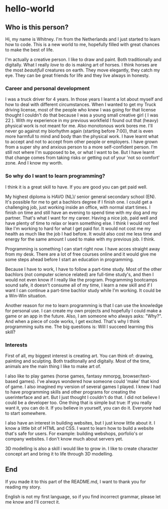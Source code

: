 # hello-world

## Who is this person?
  Hi, my name is Whitney.
  I'm from the Netherlands and I just started to learn how to code.
  This is a new world to me, hopefully filled with great chances to make the best of life.

  I'm actually a creative person. I like to draw and paint. Both traditionally and digitally.
  What I really *love* to do is making art of horses. I think horses are the most *beautifull* creatures on earth. 
  They move elegantly, they catch my eye. They can be great friends for life and  they live always in honesty.
  
### Career and personal development
  I was a truck driver for 4 years. In those years I learnt a lot about myself and how to deal with different circumstances. 
  When I wanted to get my Truck driving license, most of the people who knew I was going for that license thought I couldn't  do that because I was a young small creative girl ( I was 22 ).
  With my experience in my previous workfield I found out that (heavy) physical work is not meant for me. Also monotonous work bores me. 
  I'll never go against my biorhythm again (starting before 7:00), that is even more harmfull to mind and body than the physical work.
  I have learnt what to accept and not to accept from other people or employers. 
  I have grown from a super shy and anxious person to a more self-confident person. 
  I'm still not where I'm supposed to be, or what I want to be. But I have learnt that change comes from taking risks or getting out of your 'not so comfort' zone.
  And I know my worth.

### So why do I want to learn programming?
  I think it is a great skill to have. If you are good you can get paid well. 
  
  My highest diploma is HAVO (NL)/ senior general secondary school  (EN). It's possible for me to get a bachlors degree if I finish one.
  I could get a challenging job, just working inside an office, with normal start times. I finish on time and still have an evening to spend time with my dog and my partner.
  That's what I want for my career. Having a nice job, paid well and have plenty of time to relax or learn something else. I think I would not feel like I'm working to hard for what I get paid for.
  It would not cost me my health as much like the job I had before. It would also cost me less time and energy for the same amount I used to make with my previous job. I think.

  Programming is something I can start right now. I have acces straight away from my desk. 
  There are a lot of free courses online and it would give me some steps ahead before I start an education in programming.

  Because I have to work, I have to follow a part-time study. Most of the other bachlors (not computer science related) are full-time study's, and then I would not even know if I really like the program.
  Programming bootcamps sound safe, it doesn't consume all of my time, I learn a new skill and if I want I can continue a part-time bachlor study while I'm working. It could be a Win-Win situation.

  Another reason for me to learn programming is that I can use the knowledge for personal use. I can create my own projects and hopefully I could make a game or an app in the future.
  Also, I am someone who always asks: "Why?". And when a piece of code works, I get excited.
  That's why I think programming suits me. 
  The big questions is: Will I succeed learning this skill?

### Interests
  First of all, my biggest interest is creating art. 
  You can think of: drawing, painting and sculpting. Both traditonally and digitally.
  Most of the time, animals are the main thing I like to make art of.
  
  I also like to play games (horse games, fantasy mmorpg, browser/text-based games). I've always wondered how someone could 'make' that kind of game. I also imagined my version of several games I played.
  I knew I had to have programming skills and other programs for creating the userinterface and art. But I just thought I couldn't do that. I did not believe I could be a developer too.
  One thing that is simple but true: If you really want it, you can do it. 
  If you believe in yourself, you can do it. 
  Everyone had to start somewhere. 

  I also have an interest in building websites, but I just know little about it. I know a little bit of HTML and CSS. 
  I want to learn how to build a website that's safe for users. For example: building webshops, porfolio's or company websites. I don't know much about servers yet.

  3D modelling is also a skill i would like to grow in. I like to create character concept art and bring it to life through 3D modelling. 

## End
  If you made it to this part of the README.md, 
  I want to thank you for reading my story. 

  
  English is not my first language, so if you find incorrect grammar, please let me know and I'll correct it.

  
